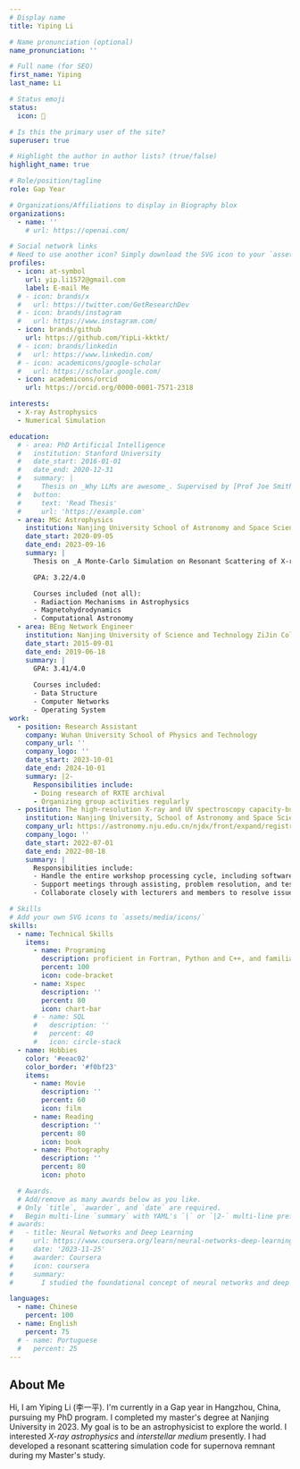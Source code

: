 ```yaml
---
# Display name
title: Yiping Li

# Name pronunciation (optional)
name_pronunciation: ''

# Full name (for SEO)
first_name: Yiping
last_name: Li

# Status emoji
status:
  icon: 🫧

# Is this the primary user of the site?
superuser: true

# Highlight the author in author lists? (true/false)
highlight_name: true

# Role/position/tagline
role: Gap Year

# Organizations/Affiliations to display in Biography blox
organizations:
  - name: ''
    # url: https://openai.com/

# Social network links
# Need to use another icon? Simply download the SVG icon to your `assets/media/icons/` folder.
profiles:
  - icon: at-symbol
    url: yip.li1572@gmail.com
    label: E-mail Me
  # - icon: brands/x
  #   url: https://twitter.com/GetResearchDev
  # - icon: brands/instagram
  #   url: https://www.instagram.com/
  - icon: brands/github
    url: https://github.com/YipLi-kktkt/
  # - icon: brands/linkedin
  #   url: https://www.linkedin.com/
  # - icon: academicons/google-scholar
  #   url: https://scholar.google.com/
  - icon: academicons/orcid
    url: https://orcid.org/0000-0001-7571-2318

interests:
  - X-ray Astrophysics
  - Numerical Simulation

education:
  # - area: PhD Artificial Intelligence
  #   institution: Stanford University
  #   date_start: 2016-01-01
  #   date_end: 2020-12-31
  #   summary: |
  #     Thesis on _Why LLMs are awesome_. Supervised by [Prof Joe Smith](https://example.com). Presented papers at 5 IEEE conferences with the contributions being published in 2 Springer journals.
  #   button:
  #     text: 'Read Thesis'
  #     url: 'https://example.com'
  - area: MSc Astrophysics
    institution: Nanjing University School of Astronomy and Space Science
    date_start: 2020-09-05
    date_end: 2023-09-16
    summary: |
      Thesis on _A Monte-Carlo Simulation on Resonant Scattering of X-ray Line Emission in Supernova Remnants_. Supervised by [Prof Yang Chen](https://astronomy.nju.edu.cn/EN/People/Professors/20200707/i113699.html). Published a paper at The Astrophysical Journal (https://doi.org/10.3847/1538-4357/ad3b94) with the contributions being published in The Astrophysical Journal (https://doi.org/10.3847/1538-4357/adb0b5).

      GPA: 3.22/4.0

      Courses included (not all):
      - Radiaction Mechanisms in Astrophysics
      - Magnetohydrodynamics
      - Computational Astronomy
  - area: BEng Network Engineer
    institution: Nanjing University of Science and Technology ZiJin College
    date_start: 2015-09-01
    date_end: 2019-06-18
    summary: |
      GPA: 3.41/4.0
      
      Courses included:
      - Data Structure
      - Computer Networks
      - Operating System
work:
  - position: Research Assistant
    company: Wuhan University School of Physics and Technology
    company_url: ''
    company_logo: ''
    date_start: 2023-10-01
    date_end: 2024-10-01
    summary: |2-
      Responsibilities include:
      - Doing research of RXTE archival
      - Organizing group activities regularly
  - position: The high-resolution X-ray and UV spectroscopy capacity-building workshop Local Organizing Committee Chair
    institution: Nanjing University, School of Astronomy and Space Science
    company_url: https://astronomy.nju.edu.cn/njdx/front/expand/registration/view.do?iid=82
    company_logo: ''
    date_start: 2022-07-01
    date_end: 2022-08-18
    summary: |
      Responsibilities include:
      - Handle the entire workshop processing cycle, including software and cloud, and timely resolution of errors. 
      - Support meetings through assisting, problem resolution, and testing. 
      - Collaborate closely with lecturers and members to resolve issues promptly and efficiently.

# Skills
# Add your own SVG icons to `assets/media/icons/`
skills:
  - name: Technical Skills
    items:
      - name: Programing
        description: proficient in Fortran, Python and C++, and familiar with most popular algorithms as well as parallel programming.
        percent: 100
        icon: code-bracket
      - name: Xspec
        description: ''
        percent: 80
        icon: chart-bar
      # - name: SQL
      #   description: ''
      #   percent: 40
      #   icon: circle-stack
  - name: Hobbies
    color: '#eeac02'
    color_border: '#f0bf23'
    items:
      - name: Movie
        description: ''
        percent: 60
        icon: film
      - name: Reading
        description: ''
        percent: 80
        icon: book
      - name: Photography
        description: ''
        percent: 80
        icon: photo

  # Awards.
  # Add/remove as many awards below as you like.
  # Only `title`, `awarder`, and `date` are required.
#   Begin multi-line `summary` with YAML's `|` or `|2-` multi-line prefix and indent 2 spaces below.
# awards:
#   - title: Neural Networks and Deep Learning
#     url: https://www.coursera.org/learn/neural-networks-deep-learning
#     date: '2023-11-25'
#     awarder: Coursera
#     icon: coursera
#     summary: 
#       I studied the foundational concept of neural networks and deep learning. By the end, I was familiar with the significant technological trends driving the rise of deep learning; build, train, and apply fully connected deep neural networks; implement efficient (vectorized) neural networks; identify key parameters in a neural network’s architecture; and apply deep learning to your own applications. -->

languages:
  - name: Chinese
    percent: 100
  - name: English
    percent: 75
  # - name: Portuguese
  #   percent: 25
---
```


## About Me

Hi, I am Yiping Li (李一平). I'm currently in a Gap year in Hangzhou, China, pursuing my PhD program. I completed my master's degree at Nanjing University in 2023. My goal is to be an astrophysicist to explore the world. I interested _X-ray astrophysics_ and _interstellar medium_ presently. I had developed a resonant scattering simulation code for supernova remnant during my Master's study.

<!-- She engages in improving academic skills as a mordern international astrophysicist, meanwhile in traveling, volunteering friend's workshop. -->
